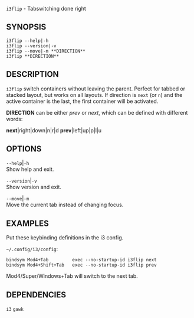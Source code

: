 `i3flip` - Tabswitching done right

SYNOPSIS
--------
```text
i3flip --help|-h
i3flip --version|-v
i3flip --move|-m **DIRECTION**
i3flip **DIRECTION**
```

DESCRIPTION
-----------
`i3flip` switch containers without leaving the
parent. Perfect for tabbed or stacked layout, but
works on all layouts. If direction is `next` (or
`n`) and the active container is the last, the
first container will be activated. 

**DIRECTION** can be either *prev* or *next*,
which can be defined with different words: 

**next**|right|down|n|r|d 
**prev**|left|up|p|l|u 


OPTIONS
-------

`--help`|`-h`  
Show help and exit.

`--version`|`-v`  
Show version and exit.

`--move`|`-m`  
Move the current tab instead of changing focus.


EXAMPLES
--------
Put these keybinding definitions in the i3
config. 

`~/.config/i3/config`: 
``` text
bindsym Mod4+Tab         exec --no-startup-id i3flip next
bindsym Mod4+Shift+Tab   exec --no-startup-id i3flip prev

```


Mod4/Super/Windows+Tab will switch to the next
tab.

DEPENDENCIES
------------
`i3`
`gawk`



